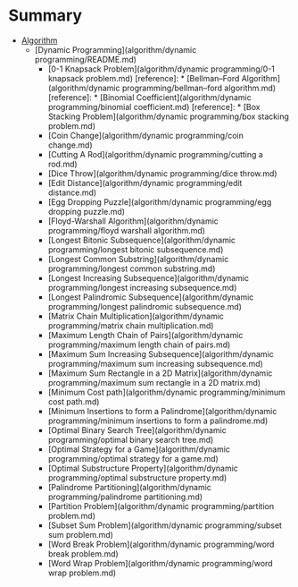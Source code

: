 # Summary

* [Algorithm](algorithm/README.md)
   * [Dynamic Programming](algorithm/dynamic programming/README.md)
       * [0-1 Knapsack Problem](algorithm/dynamic programming/0-1 knapsack problem.md)
       [reference]: * [Bellman–Ford Algorithm](algorithm/dynamic programming/bellman–ford algorithm.md)
       [reference]: * [Binomial Coefficient](algorithm/dynamic programming/binomial coefficient.md)
       [reference]: * [Box Stacking Problem](algorithm/dynamic programming/box stacking problem.md)
       * [Coin Change](algorithm/dynamic programming/coin change.md)
       * [Cutting A Rod](algorithm/dynamic programming/cutting a rod.md)
       * [Dice Throw](algorithm/dynamic programming/dice throw.md)
       * [Edit Distance](algorithm/dynamic programming/edit distance.md)
       * [Egg Dropping Puzzle](algorithm/dynamic programming/egg dropping puzzle.md)
       * [Floyd-Warshall Algorithm](algorithm/dynamic programming/floyd warshall algorithm.md)
       * [Longest Bitonic Subsequence](algorithm/dynamic programming/longest bitonic subsequence.md)
       * [Longest Common Substring](algorithm/dynamic programming/longest common substring.md)
       * [Longest Increasing Subsequence](algorithm/dynamic programming/longest increasing subsequence.md)
       * [Longest Palindromic Subsequence](algorithm/dynamic programming/longest palindromic subsequence.md)
       * [Matrix Chain Multiplication](algorithm/dynamic programming/matrix chain multiplication.md)
       * [Maximum Length Chain of Pairs](algorithm/dynamic programming/maximum length chain of pairs.md)
       * [Maximum Sum Increasing Subsequence](algorithm/dynamic programming/maximum sum increasing subsequence.md)
       * [Maximum Sum Rectangle in a 2D Matrix](algorithm/dynamic programming/maximum sum rectangle in a 2D matrix.md)
       * [Minimum Cost path](algorithm/dynamic programming/minimum cost path.md)
       * [Minimum Insertions to form a Palindrome](algorithm/dynamic programming/minimum insertions to form a palindrome.md)
       * [Optimal Binary Search Tree](algorithm/dynamic programming/optimal binary search tree.md)
       * [Optimal Strategy for a Game](algorithm/dynamic programming/optimal strategy for a game.md)
       * [Optimal Substructure Property](algorithm/dynamic programming/optimal substructure property.md)
       * [Palindrome Partitioning](algorithm/dynamic programming/palindrome partitioning.md)
       * [Partition Problem](algorithm/dynamic programming/partition problem.md)
       * [Subset Sum Problem](algorithm/dynamic programming/subset sum problem.md)
       * [Word Break Problem](algorithm/dynamic programming/word break problem.md)
       * [Word Wrap Problem](algorithm/dynamic programming/word wrap problem.md)
